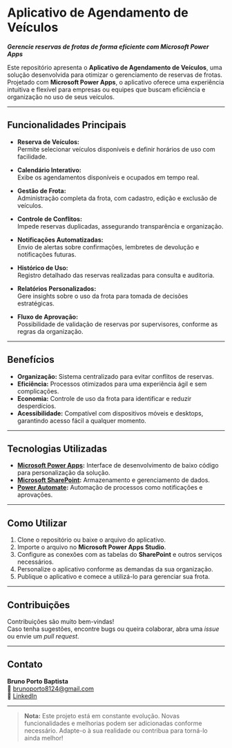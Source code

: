 # Aplicativo de Agendamento de Veículos  
**_Gerencie reservas de frotas de forma eficiente com Microsoft Power Apps_**

Este repositório apresenta o **Aplicativo de Agendamento de Veículos**, uma solução desenvolvida para otimizar o gerenciamento de reservas de frotas. Projetado com **Microsoft Power Apps**, o aplicativo oferece uma experiência intuitiva e flexível para empresas ou equipes que buscam eficiência e organização no uso de seus veículos.

---

## Funcionalidades Principais  

- **Reserva de Veículos:**  
  Permite selecionar veículos disponíveis e definir horários de uso com facilidade.  

- **Calendário Interativo:**  
  Exibe os agendamentos disponíveis e ocupados em tempo real.  

- **Gestão de Frota:**  
  Administração completa da frota, com cadastro, edição e exclusão de veículos.  

- **Controle de Conflitos:**  
  Impede reservas duplicadas, assegurando transparência e organização.  

- **Notificações Automatizadas:**  
  Envio de alertas sobre confirmações, lembretes de devolução e notificações futuras.  

- **Histórico de Uso:**  
  Registro detalhado das reservas realizadas para consulta e auditoria.  

- **Relatórios Personalizados:**  
  Gere insights sobre o uso da frota para tomada de decisões estratégicas.  

- **Fluxo de Aprovação:**  
  Possibilidade de validação de reservas por supervisores, conforme as regras da organização.  

---

## Benefícios  

- **Organização:** Sistema centralizado para evitar conflitos de reservas.  
- **Eficiência:** Processos otimizados para uma experiência ágil e sem complicações.  
- **Economia:** Controle de uso da frota para identificar e reduzir desperdícios.  
- **Acessibilidade:** Compatível com dispositivos móveis e desktops, garantindo acesso fácil a qualquer momento.  

---

## Tecnologias Utilizadas  

- **[Microsoft Power Apps](https://powerapps.microsoft.com/):** Interface de desenvolvimento de baixo código para personalização da solução.  
- **[Microsoft SharePoint](https://www.microsoft.com/microsoft-365/sharepoint/collaboration):** Armazenamento e gerenciamento de dados.  
- **[Power Automate](https://powerautomate.microsoft.com/):** Automação de processos como notificações e aprovações.  

---

## Como Utilizar  

1. Clone o repositório ou baixe o arquivo do aplicativo.  
2. Importe o arquivo no **Microsoft Power Apps Studio**.  
3. Configure as conexões com as tabelas do **SharePoint** e outros serviços necessários.  
4. Personalize o aplicativo conforme as demandas da sua organização.  
5. Publique o aplicativo e comece a utilizá-lo para gerenciar sua frota.  

---

## Contribuições  

Contribuições são muito bem-vindas!  
Caso tenha sugestões, encontre bugs ou queira colaborar, abra uma _issue_ ou envie um _pull request_.  

---

## Contato  

**Bruno Porto Baptista**  
📧 [brunoporto8124@gmail.com](brunoporto8124@gmail.com)  
🔗 [LinkedIn](https://www.linkedin.com/in/brunoportob/)  

---

> **Nota:** Este projeto está em constante evolução. Novas funcionalidades e melhorias podem ser adicionadas conforme necessário. Adapte-o à sua realidade ou contribua para torná-lo ainda melhor!
